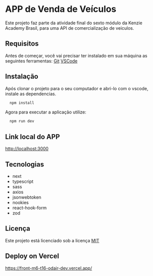 # APP de Venda de Veículos

Este projeto faz parte da atividade final do sexto módulo da Kenzie Academy Brasil, para uma API de comercialização de veiculos.

## Requisitos

Antes de começar, você vai precisar ter instalado em sua máquina as seguintes ferramentas:
[Git](https://git-scm.com)
[VSCode](https://code.visualstudio.com/)

## Instalação

Após clonar o projeto para o seu computador e abri-lo com o vscode, instale as dependencias.

```bash
  npm install
```

Agora para executar a aplicação utilize:

```bash
  npm run dev
```

## Link local do APP

[http://localhost:3000](http://localhost:3000)

## Tecnologias

- next
- typescript
- sass
- axios
- jsonwebtoken
- nookies
- react-hook-form
- zod

## Licença

Este projeto está licenciado sob a licença [MIT](https://choosealicense.com/licenses/mit/)

## Deploy on Vercel

https://front-m6-t16-odair-dev.vercel.app/
